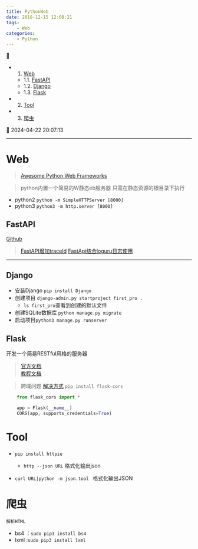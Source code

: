 ```yaml
---
title: PythonWeb
date: 2018-12-15 12:08:21
tags: 
    - Web
categories: 
    - Python
---
```


💠

- 1. [Web](#web)
    - 1.1. [FastAPI](#fastapi)
    - 1.2. [Django](#django)
    - 1.3. [Flask](#flask)
- 2. [Tool](#tool)
- 3. [爬虫](#爬虫)

💠 2024-04-22 20:07:13
****************************************

# Web
> [Awesome Python Web Frameworks](https://github.com/sfermigier/awesome-python-web-frameworks)

> python内置一个简易的W静态eb服务器 只需在静态资源的根目录下执行  
- python2 `python -m SimpleHTTPServer [8000]`
- python3 `python3 -m http.server [8000]`

## FastAPI
[Github](https://github.com/tiangolo/fastapi)

> [FastAPI增加traceId](https://segmentfault.com/a/1190000041438570)
> [FastApi结合loguru日志使用](https://blog.csdn.net/qq_51967017/article/details/134045236)

************************

## Django
- 安装Django `pip install Django`
- 创建项目 `django-admin.py startproject first_pro . `
    - `ls first_pro`查看到创建的默认文件
- 创建SQLite数据库 `python manage.py migrate`    
- 启动项目`python3 manage.py runserver`

## Flask
开发一个简易RESTful风格的服务器
> [官方文档 ](http://www.pythondoc.com/flask-restful/first.html#python-flask-restful-api)  
> [教程文档](https://www.tutorialspoint.com/flask/index.htm)  

> 跨域问题
> [解决方式](https://blog.csdn.net/yannanxiu/article/details/53036508)
`pip install flask-cors`

```python
    from flask_cors import *

    app = Flask(__name__)
    CORS(app, supports_credentials=True)
```

# Tool 
- `pip install httpie` 
    - `http --json URL` 格式化输出json

- `curl URL|python -m json.tool ` 格式化输出JSON

# 爬虫
`解析HTML`
- bs4 ：`sudo pip3 install bs4`
- lxml :`sudo pip3 install lxml`
